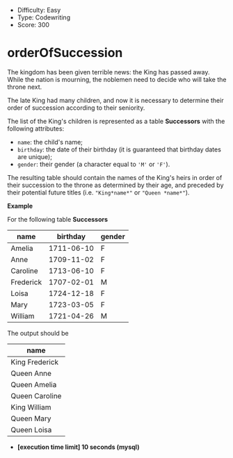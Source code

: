 - Difficulty: Easy
- Type: Codewriting
- Score: 300

# orderOfSuccession

The kingdom has been given terrible news: the King has passed away. While the nation is mourning, the noblemen need to decide who will take the throne next.

The late King had many children, and now it is necessary to determine their order of succession according to their seniority.

The list of the King's children is represented as a table **Successors** with the following attributes:

- `name`: the child's name;
- `birthday`: the date of their birthday (it is guaranteed that birthday dates are unique);
- `gender`: their gender (a character equal to `'M'` or `'F'`).

The resulting table should contain the names of the King's heirs in order of their succession to the throne as determined by their age, and preceded by their potential future titles (i.e. `"King*name*"` or `"Queen *name*"`).

**Example**

For the following table **Successors**

| name      | birthday   | gender |
| --------- | ---------- | ------ |
| Amelia    | 1711-06-10 | F      |
| Anne      | 1709-11-02 | F      |
| Caroline  | 1713-06-10 | F      |
| Frederick | 1707-02-01 | M      |
| Loisa     | 1724-12-18 | F      |
| Mary      | 1723-03-05 | F      |
| William   | 1721-04-26 | M      |

The output should be

| name           |
| -------------- |
| King Frederick |
| Queen Anne     |
| Queen Amelia   |
| Queen Caroline |
| King William   |
| Queen Mary     |
| Queen Loisa    |

- **[execution time limit] 10 seconds (mysql)**